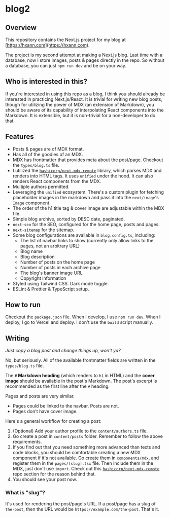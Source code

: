 # blog2

## Overview

This repository contains the Next.js project for my blog at
[https://hxann.com](https://hxann.com).

The project is my second attempt at making a Next.js blog. Last time with a
database, now I store images, posts & pages directly in the repo. So without a
database, you can just `npm run dev` and be on your way.

## Who is interested in this?

If you're interested in using this repo as a blog, I think you should already be
interested in practicing Next.js/React. It is trivial for writing new blog
posts, though for utilizing the power of MDX (an extension of Markdown), you
should be aware of its capability of interpolating React components into the
Markdown. It is extensible, but it is non-trivial for a non-developer to do
that.

## Features

- Posts & pages are of MDX format.
- Has all of the goodies of an MDX.
- MDX has frontmatter that provides meta about the post/page. Checkout the
  `types/blog.ts` file.
- I utilized the [`hashicorp/next-mdx-remote`][1] library, which parses MDX and
  renders into HTML tags. It uses `unified` under the hood. It can also renders
  React components from the MDX.
- Multiple authors permitted.
- Leveraging the `unified` ecosystem. There's a custom plugin for fetching
  placeholder images in the markdown and pass it into the `next/image`'s `Image`
  component.
- The order of the h1 title tag & cover image are adjustable within the MDX
  file.
- Simple blog archive, sorted by DESC date, paginated.
- `next-seo` for the SEO, configured for the home page, posts and pages.
- `next-sitemap` for the sitemap.
- Some blog configurations are available in `blog.config.ts`, including:
  - The list of navbar links to show (currently only allow links to the pages,
    not an arbitrary URL)
  - Blog name
  - Blog description
  - Number of posts on the home page
  - Number of posts in each archive page
  - The blog's banner image URL
  - Copyright information
- Styled using Tailwind CSS. Dark mode toggle.
- ESLint & Prettier & TypeScript setup.

## How to run

Checkout the `package.json` file. When I develop, I use `npm run dev`. When I
deploy, I go to Vercel and deploy. I don't use the `build` script manually.

## Writing

_Just copy a blog post and change things up, won't ya?_

No, but seriously. All of the available frontmatter fields are written in the
`types/blog.ts` file.

The **`#` Markdown heading** (which renders to `h1` in HTML) and the **cover
image** should be available in the post's Markdown. The post's excerpt is
recommended as the first line after the `#` heading.

Pages and posts are very similar.

- Pages could be linked to the navbar. Posts are not.
- Pages don't have cover image.

Here's a general workflow for creating a post:

1. (Optional) Add your author profile to the `content/authors.ts` file.
1. Go create a post in `content/posts` folder. Remember to follow the above
   requirements.
1. If you find out that you need something more advanced than texts and code
   blocks, you should be comfortable creating a new MDX component if it's not
   available. Go create them in `components/mdx`, and register them in the
   `pages/[slug].tsx` file. Then include them in the MDX, just don't use
   `import`. Check out this [`hashicorp/next-mdx-remote`][2] repo section for
   the reason behind that.
1. You should see your post now.

### What is "slug"?

It's used for rendering the post/page's URL. If a post/page has a slug of
`the-post`, then the URL would be `https://example.com/the-post`. That's it.

[1]: https://github.com/hashicorp/next-mdx-remote
[2]: https://github.com/hashicorp/next-mdx-remote#import--export

